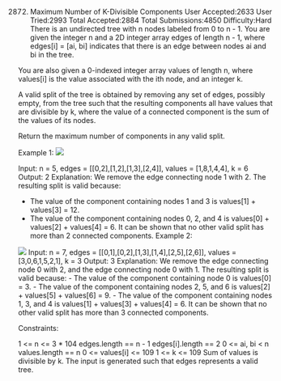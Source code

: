 2872. Maximum Number of K-Divisible Components
User Accepted:2633
User Tried:2993
Total Accepted:2884
Total Submissions:4850
Difficulty:Hard
There is an undirected tree with n nodes labeled from 0 to n - 1. You are given the integer n and a 2D integer array edges of length n - 1, where edges[i] = [ai, bi] indicates that there is an edge between nodes ai and bi in the tree.

You are also given a 0-indexed integer array values of length n, where values[i] is the value associated with the ith node, and an integer k.

A valid split of the tree is obtained by removing any set of edges, possibly empty, from the tree such that the resulting components all have values that are divisible by k, where the value of a connected component is the sum of the values of its nodes.

Return the maximum number of components in any valid split.

 

Example 1:
<img src="https://assets.leetcode.com/uploads/2023/08/07/example12-cropped2svg.jpg"/>

Input: n = 5, edges = [[0,2],[1,2],[1,3],[2,4]], values = [1,8,1,4,4], k = 6
Output: 2
Explanation: We remove the edge connecting node 1 with 2. The resulting split is valid because:
- The value of the component containing nodes 1 and 3 is values[1] + values[3] = 12.
- The value of the component containing nodes 0, 2, and 4 is values[0] + values[2] + values[4] = 6.
It can be shown that no other valid split has more than 2 connected components.
Example 2:

<img src="https://assets.leetcode.com/uploads/2023/08/07/example21svg-1.jpg"/>
Input: n = 7, edges = [[0,1],[0,2],[1,3],[1,4],[2,5],[2,6]], values = [3,0,6,1,5,2,1], k = 3
Output: 3
Explanation: We remove the edge connecting node 0 with 2, and the edge connecting node 0 with 1. The resulting split is valid because:
- The value of the component containing node 0 is values[0] = 3.
- The value of the component containing nodes 2, 5, and 6 is values[2] + values[5] + values[6] = 9.
- The value of the component containing nodes 1, 3, and 4 is values[1] + values[3] + values[4] = 6.
It can be shown that no other valid split has more than 3 connected components.
 

Constraints:

1 <= n <= 3 * 104
edges.length == n - 1
edges[i].length == 2
0 <= ai, bi < n
values.length == n
0 <= values[i] <= 109
1 <= k <= 109
Sum of values is divisible by k.
The input is generated such that edges represents a valid tree.
